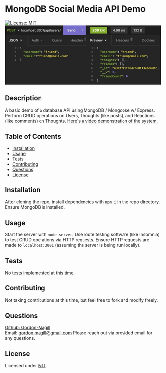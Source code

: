 # MongoDB Social Media API Demo
[![License: MIT](https://img.shields.io/badge/License-MIT-yellow.svg)](https://opensource.org/licenses/MIT)
![Screenshot of sample HTTP route](./assets/social%20media%20API.jpg)

## Description

A basic demo of a database API using MongoDB / Mongoose w/ Express. Perform CRUD operations on Users, Thoughts (like posts), and Reactions (like comments) on Thoughts. [Here's a video demonstration of the system.](http://www.google.com)

## Table of Contents

- [Installation](#installation)
- [Usage](#usage)
- [Tests](#tests)
- [Contributing](#contributing)
- [Questions](#questions)
- [License](#license)

## Installation

After cloning the repo, install dependencies with ```npm i``` in the repo directory. Ensure MongoDB is installed.

## Usage

Start the server with ```node server```. Use route testing software (like Insomnia) to test CRUD operations via HTTP requests. Ensure HTTP requests are made to ```localhost:3001``` (assuming the server is being run locally).

## Tests

No tests implemented at this time.

## Contributing

Not taking contributions at this time, but feel free to fork and modify freely.

## Questions

[Github: Gordon-Magill](https://github.com/Gordon-Magill)<br>
Email: gordon.magill@gmail.com
Please reach out via provided email for any questions.

## License

Licensed under [MIT](https://opensource.org/licenses/MIT).